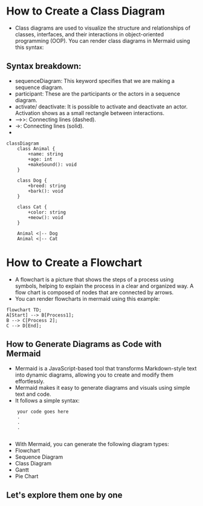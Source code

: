 # How to Create a Class Diagram
- Class diagrams are used to visualize the structure and relationships of classes, interfaces, and their interactions in object-oriented programming (OOP). You can render class diagrams in Mermaid using this syntax:

## Syntax breakdown:
- sequenceDiagram: This keyword specifies that we are making a sequence diagram.
- participant: These are the participants or the actors in a sequence diagram.
- activate/ deactivate: It is possible to activate and deactivate an actor. Activation shows as a small rectangle between interactions.
- -->>: Connecting lines (dashed).
- ->: Connecting lines (solid).
- 
```mermaid
classDiagram
    class Animal {
        +name: string
        +age: int
        +makeSound(): void
    }

    class Dog {
        +breed: string
        +bark(): void
    }

    class Cat {
        +color: string
        +meow(): void
    }

    Animal <|-- Dog
    Animal <|-- Cat
```


# How to Create a Flowchart

- A flowchart is a picture that shows the steps of a process using symbols, helping to explain the process in a clear and organized way. A flow chart is composed of nodes that are connected by arrows.
- You can render flowcharts in mermaid using this example:
```mermaid
flowchart TD;
A[Start] --> B[Process1];
B --> C[Process 2];
C --> D[End];
```

## How to Generate Diagrams as Code with Mermaid

- Mermaid is a JavaScript-based tool that transforms Markdown-style text into dynamic diagrams, allowing you to create and modify them effortlessly.
- Mermaid makes it easy to generate diagrams and visuals using simple text and code.
- It follows a simple syntax:

```mermaid
	your code goes here
    .
    .
    .
    
```

- With Mermaid, you can generate the following diagram types:
- Flowchart
- Sequence Diagram
- Class Diagram
- Gantt
- Pie Chart

## Let's explore them one by one

